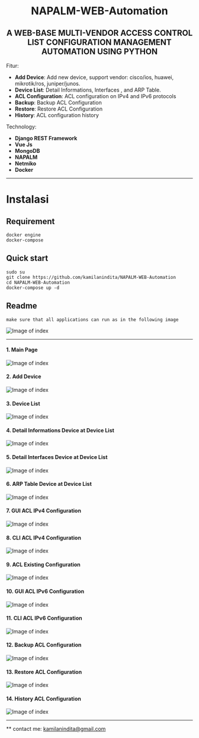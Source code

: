 
<h1 align="center">NAPALM-WEB-Automation</h1>
<h2 align="center">A WEB-BASE MULTI-VENDOR ACCESS CONTROL LIST CONFIGURATION MANAGEMENT AUTOMATION USING PYTHON</h2>

Fitur:
- **Add Device**: Add new device, support vendor: cisco/ios, huawei, mikrotik/ros, juniper/junos.
- **Device List**: Detail Informations, Interfaces , and ARP Table.
- **ACL Configuration**: ACL configuration on IPv4 and IPv6 protocols
- **Backup**: Backup ACL Configuration
- **Restore**: Restore ACL Configuration
- **History**: ACL configuration history

Technology:
- **Django REST Framework**
- **Vue Js**
- **MongoDB**
- **NAPALM**
- **Netmiko**
- **Docker**
___

# Instalasi
## Requirement
    docker engine
    docker-compose
    
## Quick start
    sudo su
    git clone https://github.com/kamilanindita/NAPALM-WEB-Automation
    cd NAPALM-WEB-Automation
    docker-compose up -d
 
 ## Readme
    make sure that all applications can run as in the following image
	
![Image of index](https://drive.google.com/uc?export=view&id=1mzmbj1oxKatRKWA1q7WH_GZ9l6hBQQm8)
___

#### 1. Main Page
![Image of index](https://drive.google.com/uc?export=view&id=1cC8ws8u8vu6E3Ft5Hf8e3EYuMtIpklJX)

#### 2. Add Device
![Image of index](https://drive.google.com/uc?export=view&id=1Qk2yUT96xvOuLn6OAP7ueBMDhUEFs2fn)

#### 3. Device List
![Image of index](https://drive.google.com/uc?export=view&id=1Hv01DyPP1YGFU5xSuTw7NmmzBY2EUnTq)

#### 4. Detail Informations Device at Device List
![Image of index](https://drive.google.com/uc?export=view&id=15XgUkZIBSyol_vZV0iafCC2ZxGd7IfZ3)

#### 5. Detail Interfaces Device at Device List
![Image of index](https://drive.google.com/uc?export=view&id=1kivs5z9b-ZJANGUK9NSz9J83zhRtIeYN)

#### 6. ARP Table Device at Device List
![Image of index](https://drive.google.com/uc?export=view&id=1HnkHdEar63Y9K36hIe9o45mt_heQE18o)

#### 7. GUI ACL IPv4 Configuration
![Image of index](https://drive.google.com/uc?export=view&id=19MhuTh037A5A8K5GpyNuMGaO2hbawPNu)

#### 8. CLI ACL IPv4 Configuration
![Image of index](https://drive.google.com/uc?export=view&id=1tOmsupPB-z18I80x3nJIerp4_z5ZcnVE)

#### 9. ACL Existing Configuration
![Image of index](https://drive.google.com/uc?export=view&id=1dhqYajy-8RhLj7uWRC4ay1vohJsd7v7u)

#### 10. GUI ACL IPv6 Configuration
![Image of index](https://drive.google.com/uc?export=view&id=1nFA9BTeTXzdTo3I5FGIe6SmmY-FKdHeu)

#### 11. CLI ACL IPv6 Configuration
![Image of index](https://drive.google.com/uc?export=view&id=1X65YaAc0ctvev8Zt-mbF84rMeEFHqoCB)

#### 12. Backup ACL Configuration
![Image of index](https://drive.google.com/uc?export=view&id=1o9I6FVMicj3tfXOZKyUCFZAfztlWFdtQ)

#### 13. Restore ACL Configuration
![Image of index](https://drive.google.com/uc?export=view&id=1t0vpUpXbbGDpidczXORT3cSs03qIwl8V)

#### 14. History ACL Configuration
![Image of index](https://drive.google.com/uc?export=view&id=1N3ptwJSzkQlWJg5ZDxR9YGK-D_s_tUnO)
___

** contact me:
kamilanindita@gmail.com